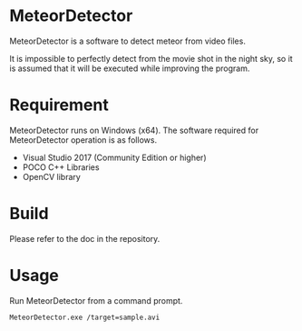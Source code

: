# MeteorDetector
MeteorDetector is a software to detect meteor from video files.

It is impossible to perfectly detect from the movie shot in the night sky, 
so it is assumed that it will be executed while improving the program.


# Requirement
MeteorDetector runs on Windows (x64).
The software required for MeteorDetector operation is as follows.

- Visual Studio 2017 (Community Edition or higher)
- POCO C++ Libraries
- OpenCV library


# Build
Please refer to the doc in the repository.


# Usage
Run MeteorDetector from a command prompt.

    MeteorDetector.exe /target=sample.avi
